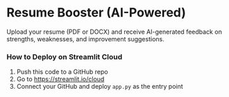 # Resume Booster (AI-Powered)

Upload your resume (PDF or DOCX) and receive AI-generated feedback on strengths, weaknesses, and improvement suggestions.

### How to Deploy on Streamlit Cloud

1. Push this code to a GitHub repo
2. Go to https://streamlit.io/cloud
3. Connect your GitHub and deploy `app.py` as the entry point
